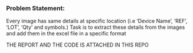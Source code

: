 ### Problem Statement: 

Every image has same details at specific location (i.e ‘Device Name’, ‘REF’, ‘LOT’, ‘Qty’ and symbols.) Task is to extract these details from the images and add them in the excel file in a specific format 

THE REPORT AND THE CODE IS ATTACHED IN THIS REPO
